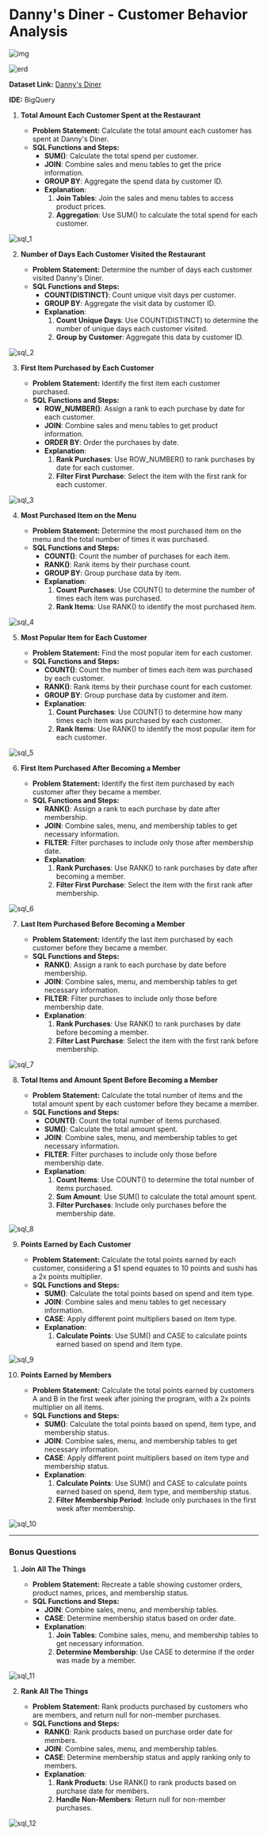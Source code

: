 # Danny's Diner - Customer Behavior Analysis

![img](https://github.com/aishwaryaSudhakar01/8-Week-SQL-Challenge/assets/126569607/61859805-e54a-4510-bac2-92cc286f1b13)

![erd](https://github.com/aishwaryaSudhakar01/8-Week-SQL-Challenge/assets/126569607/02c51d04-4c49-4b4a-a059-05088ac9abba)

**Dataset Link:** [Danny's Diner](https://8weeksqlchallenge.com/case-study-1/)

**IDE:** BigQuery 

1. **Total Amount Each Customer Spent at the Restaurant**

   - **Problem Statement:** Calculate the total amount each customer has spent at Danny's Diner.
   - **SQL Functions and Steps:**
     - **SUM()**: Calculate the total spend per customer.
     - **JOIN**: Combine sales and menu tables to get the price information.
     - **GROUP BY**: Aggregate the spend data by customer ID.
     - **Explanation**: 
       1. **Join Tables**: Join the sales and menu tables to access product prices.
       2. **Aggregation**: Use SUM() to calculate the total spend for each customer.

![sql_1](https://github.com/aishwaryaSudhakar01/8-Week-SQL-Challenge/assets/126569607/7b341f68-0e3f-45b2-999c-0232fb758ab1)

2. **Number of Days Each Customer Visited the Restaurant**

   - **Problem Statement:** Determine the number of days each customer visited Danny's Diner. 
   - **SQL Functions and Steps:**
     - **COUNT(DISTINCT)**: Count unique visit days per customer.
     - **GROUP BY**: Aggregate the visit data by customer ID.
     - **Explanation**: 
       1. **Count Unique Days**: Use COUNT(DISTINCT) to determine the number of unique days each customer visited.
       2. **Group by Customer**: Aggregate this data by customer ID.

![sql_2](https://github.com/aishwaryaSudhakar01/8-Week-SQL-Challenge/assets/126569607/10248491-457e-48e7-b160-e5cc528f0f54)

3. **First Item Purchased by Each Customer**

   - **Problem Statement:** Identify the first item each customer purchased.
   - **SQL Functions and Steps:**
     - **ROW_NUMBER()**: Assign a rank to each purchase by date for each customer.
     - **JOIN**: Combine sales and menu tables to get product information.
     - **ORDER BY**: Order the purchases by date.
     - **Explanation**: 
       1. **Rank Purchases**: Use ROW_NUMBER() to rank purchases by date for each customer.
       2. **Filter First Purchase**: Select the item with the first rank for each customer.

![sql_3](https://github.com/aishwaryaSudhakar01/8-Week-SQL-Challenge/assets/126569607/165cd845-db47-40fd-9e01-f2c020579091)

4. **Most Purchased Item on the Menu**

   - **Problem Statement:** Determine the most purchased item on the menu and the total number of times it was purchased.
   - **SQL Functions and Steps:**
     - **COUNT()**: Count the number of purchases for each item.
     - **RANK()**: Rank items by their purchase count.
     - **GROUP BY**: Group purchase data by item.
     - **Explanation**: 
       1. **Count Purchases**: Use COUNT() to determine the number of times each item was purchased.
       2. **Rank Items**: Use RANK() to identify the most purchased item.

![sql_4](https://github.com/aishwaryaSudhakar01/8-Week-SQL-Challenge/assets/126569607/6607831c-686b-4727-ace2-689f63ffeb59)

5. **Most Popular Item for Each Customer**

   - **Problem Statement:** Find the most popular item for each customer.
   - **SQL Functions and Steps:**
     - **COUNT()**: Count the number of times each item was purchased by each customer.
     - **RANK()**: Rank items by their purchase count for each customer.
     - **GROUP BY**: Group purchase data by customer and item.
     - **Explanation**: 
       1. **Count Purchases**: Use COUNT() to determine how many times each item was purchased by each customer.
       2. **Rank Items**: Use RANK() to identify the most popular item for each customer.

![sql_5](https://github.com/aishwaryaSudhakar01/8-Week-SQL-Challenge/assets/126569607/4a4ef01f-51f6-45a4-9113-c620205cc3fc)

6. **First Item Purchased After Becoming a Member**

   - **Problem Statement:** Identify the first item purchased by each customer after they became a member.
   - **SQL Functions and Steps:**
     - **RANK()**: Assign a rank to each purchase by date after membership.
     - **JOIN**: Combine sales, menu, and membership tables to get necessary information.
     - **FILTER**: Filter purchases to include only those after membership date.
     - **Explanation**: 
       1. **Rank Purchases**: Use RANK() to rank purchases by date after becoming a member.
       2. **Filter First Purchase**: Select the item with the first rank after membership.

![sql_6](https://github.com/aishwaryaSudhakar01/8-Week-SQL-Challenge/assets/126569607/447041e1-7edb-407b-b19b-077f03cf67bf)

7. **Last Item Purchased Before Becoming a Member**

   - **Problem Statement:** Identify the last item purchased by each customer before they became a member.
   - **SQL Functions and Steps:**
     - **RANK()**: Assign a rank to each purchase by date before membership.
     - **JOIN**: Combine sales, menu, and membership tables to get necessary information.
     - **FILTER**: Filter purchases to include only those before membership date.
     - **Explanation**: 
       1. **Rank Purchases**: Use RANK() to rank purchases by date before becoming a member.
       2. **Filter Last Purchase**: Select the item with the first rank before membership.

![sql_7](https://github.com/aishwaryaSudhakar01/8-Week-SQL-Challenge/assets/126569607/1afbe555-28d8-4f70-9ce6-49f491da5e91)

8. **Total Items and Amount Spent Before Becoming a Member**

   - **Problem Statement:** Calculate the total number of items and the total amount spent by each customer before they became a member.
   - **SQL Functions and Steps:**
     - **COUNT()**: Count the total number of items purchased.
     - **SUM()**: Calculate the total amount spent.
     - **JOIN**: Combine sales, menu, and membership tables to get necessary information.
     - **FILTER**: Filter purchases to include only those before membership date.
     - **Explanation**: 
       1. **Count Items**: Use COUNT() to determine the total number of items purchased.
       2. **Sum Amount**: Use SUM() to calculate the total amount spent.
       3. **Filter Purchases**: Include only purchases before the membership date.

![sql_8](https://github.com/aishwaryaSudhakar01/8-Week-SQL-Challenge/assets/126569607/aaf875bd-f660-4cfe-a646-adb00cbfb87a)

9. **Points Earned by Each Customer**

   - **Problem Statement:** Calculate the total points earned by each customer, considering a $1 spend equates to 10 points and sushi has a 2x points multiplier.
   - **SQL Functions and Steps:**
     - **SUM()**: Calculate the total points based on spend and item type.
     - **JOIN**: Combine sales and menu tables to get necessary information.
     - **CASE**: Apply different point multipliers based on item type.
     - **Explanation**: 
       1. **Calculate Points**: Use SUM() and CASE to calculate points earned based on spend and item type.

![sql_9](https://github.com/aishwaryaSudhakar01/8-Week-SQL-Challenge/assets/126569607/d2b67077-db90-48b6-bf45-5007ceeba504)

10. **Points Earned by Members**

    - **Problem Statement:** Calculate the total points earned by customers A and B in the first week after joining the program, with a 2x points multiplier on all items.
    - **SQL Functions and Steps:**
      - **SUM()**: Calculate the total points based on spend, item type, and membership status.
      - **JOIN**: Combine sales, menu, and membership tables to get necessary information.
      - **CASE**: Apply different point multipliers based on item type and membership status.
      - **Explanation**: 
        1. **Calculate Points**: Use SUM() and CASE to calculate points earned based on spend, item type, and membership status.
        2. **Filter Membership Period**: Include only purchases in the first week after membership.

![sql_10](https://github.com/aishwaryaSudhakar01/8-Week-SQL-Challenge/assets/126569607/ef6da51d-4924-441b-a6bb-d5ae017aac50)

---

### Bonus Questions

1. **Join All The Things**

   - **Problem Statement:** Recreate a table showing customer orders, product names, prices, and membership status.
   - **SQL Functions and Steps:**
     - **JOIN**: Combine sales, menu, and membership tables.
     - **CASE**: Determine membership status based on order date.
     - **Explanation**: 
       1. **Join Tables**: Combine sales, menu, and membership tables to get necessary information.
       2. **Determine Membership**: Use CASE to determine if the order was made by a member.

![sql_11](https://github.com/aishwaryaSudhakar01/8-Week-SQL-Challenge/assets/126569607/02153547-cb1d-4761-9acb-0030f45d081c)

2. **Rank All The Things**

   - **Problem Statement:** Rank products purchased by customers who are members, and return null for non-member purchases.
   - **SQL Functions and Steps:**
     - **RANK()**: Rank products based on purchase order date for members.
     - **JOIN**: Combine sales, menu, and membership tables.
     - **CASE**: Determine membership status and apply ranking only to members.
     - **Explanation**: 
       1. **Rank Products**: Use RANK() to rank products based on purchase date for members.
       2. **Handle Non-Members**: Return null for non-member purchases.

![sql_12](https://github.com/aishwaryaSudhakar01/8-Week-SQL-Challenge/assets/126569607/e1d3023e-f35b-40ac-9859-44a9c132496c)
